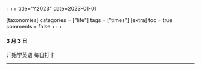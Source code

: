 +++
title="Y2023"
date=2023-01-01

[taxonomies]
categories = ["life"]
tags = ["times"]
[extra]
toc = true
comments = false
+++

#### 3 月 3 日

开始学英语 每日打卡

---
